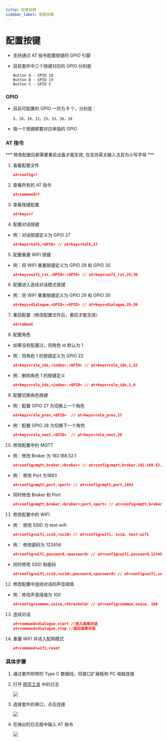 ```yaml
---
title: 配置按键
sidebar_label: 配置按键
---
```


# 配置按键

* 支持通过 AT 指令配置按键的 GPIO 引脚

* 目前套件中三个按键对应的 GPIO 分别是

    ```
    Button A - GPIO 18
    Button B - GPIO 19
    Button C - GPIO 5
    ```

### GPIO
    
- 目前可配置的 GPIO 一共为 8 个，分别是：

    ```
    5，18，19，21，25，33，36，39
    ```

- 每一个按键都要对应单独的 GPIO

### AT 指令
*** 修改配置后都需要重启设备才能生效, 仅支持英文输入法且为小写字母 ***

1. 查看配置文件
    ```json
    at+config=?
    ```

2. 查看所有的 AT 指令
    ```json
    at+command=?
    ````

3. 查看按键配置

    ```json
    at+keys=?
    ```

4. 配置对话按键

  - 例：对话按键定义为 GPIO 27

    ```json
    at+keys=talk,<GPIO> // at+keys=talk,27
    ```

5. 配置重置 WIFI 按键

  - 例：将 WIFI 重置按键定义为 GPIO 29 和 GPIO 30

    ```json
    at+keys=wifi_rst,<GPIO>;<GPIO> // at+keys=wifi_rst,29;30
    ```

6. 配置进入连续对话模式按键

  - 例：将 WIFI 重置按键定义为 GPIO 29 和 GPIO 30

    ```json
    at+keys=dialogue,<GPIO>;<GPIO> // at+keys=dialogue,29;30
    ```

7. 重启配置（修改配置文件后，重启才能生效）

    ```json
    at+reboot
    ```

8. 配置角色

  - 如果没有配置过，则角色 id 默认为 1

  - 例：将角色 1 的按键定义为 GPIO 22

    ```json
    at+keys=role_idx,<index>,<GPIO> // at+keys=role_idx,1,22
    ```

  - 例：删除角色 1 的按键定义
    
    ```json
    at+keys=role_idx,<index>,<GPIO> // at+keys=role_idx,1,0
    ```

9. 配置切换角色按键

  - 例：配置 GPIO 27 为切换上一个角色

    ```json
    at+keys=role_prev,<GPIO>  // at+keys=role_prev,27
    ```

  - 例：配置 GPIO 28 为切换下一个角色

    ```json
    at+keys=role_next,<GPIO>  // at+keys=role_next,28
    ```

10. 修改配置中的 MQTT

  - 例：修改 Broker 为 192.168.52.1

    ```json
    at+config=mqtt,broker,<broker> // at+config=mqtt,broker,192.168.52.1
    ```

  - 例： 修改 Port 为1883

    ```json
    at+config=mqtt,port,<port> // at+config=mqtt,port,1883
    ```

  - 同时修改 Broker 和 Port

    ```json
    at+config=mqtt,broker,<broker>;port,<port> // at+config=mqtt,broker,192.168.52.1;port,1883
    ```
11. 修改配置中的 WIFI

  - 例： 修改 SSID 为 test-wifi

    ```json
    at+config=wifi,ssid,<ssid> // at+config=wifi, ssid, test-wifi
    ```

  - 例： 修改密码为 123456

    ```json
    at+config=wifi,password,<password> // at+config=wifi,password,123456
    ```

  - 同时修改 SSID 和密码

    ```json
    at+config=wifi,ssid,<ssid>;password,<password> // at+config=wifi,ssid,test-wifi;password,123456
    ```

12. 修改配置中连续对话的声音阈值

  - 例：修改声音阈值为 100

    ```json
    at+config=common,voice,<threshold> // at+config=common,voice, 100
    ```

13. 连续对话

    ```json
    at+command=dialogue,start //进入连续对话
    at+command=dialogue,stop //退出连续对话
    ```

14. 重置 WIFI 并进入配网模式

    ```json
    at+command=wifi,reset
    ```
### 具体步骤

1. 通过套件附带的 Type C 数据线，将接口扩展板和 PC 电脑连接
2. 打开 [网页工具](https://tool.folotoy.com/index) 中的日志

    <img src="https://user-images.githubusercontent.com/41461127/281996998-de76550b-5701-40dd-a115-38988f78a1c8.png" />

3. 选择套件的串口，点击连接

    <img src="https://user-images.githubusercontent.com/69997928/284497170-75123ed9-5d84-42a2-989e-440ad5f95441.jpeg" />

4. 在弹出的日志框中输入 AT 指令

    <img src="https://user-images.githubusercontent.com/69997928/284499336-8dec6867-3410-4fe1-a706-e955f7ef202c.png" />
